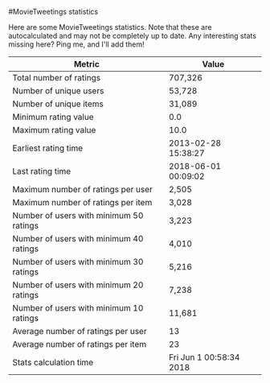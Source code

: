 #MovieTweetings statistics

Here are some MovieTweetings statistics. Note that these are autocalculated and may not be completely up to date. Any interesting stats missing here? Ping me, and I'll add them!

Metric | Value
--- | ---
Total number of ratings                 | 707,326
Number of unique users                  | 53,728
Number of unique items                  | 31,089
Minimum rating value                    | 0.0
Maximum rating value                    | 10.0
Earliest rating time                    | 2013-02-28 15:38:27
Last rating time                        | 2018-06-01 00:09:02
Maximum number of ratings per user      | 2,505
Maximum number of ratings per item      | 3,028
Number of users with minimum 50 ratings | 3,223
Number of users with minimum 40 ratings | 4,010
Number of users with minimum 30 ratings | 5,216
Number of users with minimum 20 ratings | 7,238
Number of users with minimum 10 ratings | 11,681
Average number of ratings per user      | 13
Average number of ratings per item      | 23
Stats calculation time                  | Fri Jun  1 00:58:34 2018

